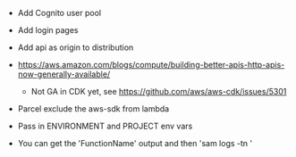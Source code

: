 - Add Cognito user pool
- Add login pages
- Add api as origin to distribution

- https://aws.amazon.com/blogs/compute/building-better-apis-http-apis-now-generally-available/
  - Not GA in CDK yet, see https://github.com/aws/aws-cdk/issues/5301
- Parcel exclude the aws-sdk from lambda    
- Pass in ENVIRONMENT and PROJECT env vars
- You can get the 'FunctionName' output and then 'sam logs -tn <FunctionName>'